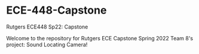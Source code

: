 # ECE-448-Capstone
Rutgers ECE448 Sp22: Capstone

Welcome to the repository for Rutgers ECE Capstone Spring 2022 Team 8's project: Sound Locating Camera!